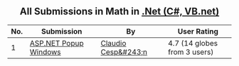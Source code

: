 ﻿<div align="center">

## All Submissions in Math in [\.Net \(C\#, VB\.net\)](../ByWorld/net-c-vb-net.md)

</div>

No.  | Submission | By   | User Rating
---- | ---------- | ---- | -----------
1 | [ASP\.NET Popup Windows<br />](https://github.com/Planet-Source-Code/claudio-cesp-243-n-asp-net-popup-windows__10-4475) | [Claudio Cesp&\#243;n](../ByAuthor/claudio-cesp-243-n.md) | 4.7 (14 globes from 3 users)
